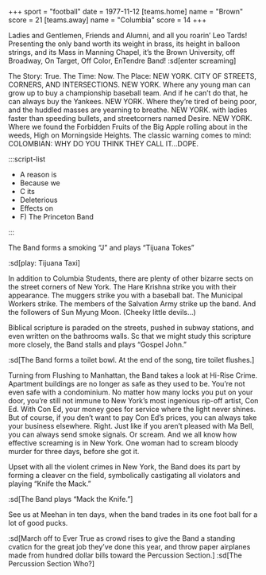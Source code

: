 +++
sport = "football"
date = 1977-11-12
[teams.home]
name = "Brown"
score = 21
[teams.away]
name = "Columbia"
score = 14
+++

Ladies and Gentlemen, Friends and Alumni, and all you roarin’ Leo Tards! Presenting the only band worth its weight in brass, its height in balloon strings, and its Mass in Manning Chapel, it’s the Brown University, off Broadway, On Target, Off Color, EnTendre Band! :sd[enter screaming]

The Story: True. The Time: Now. The Place: NEW YORK. CITY OF STREETS, CORNERS, AND INTERSECTIONS. NEW YORK. Where any young man can grow up to buy a championship baseball team. And if he can’t do that, he can always buy the Yankees. NEW YORK. Where they’re tired of being poor, and the huddled masses are yearning to breathe. NEW YORK. with ladies faster than speeding bullets, and streetcorners named Desire. NEW YORK. Where we found the Forbidden Fruits of the Big Apple rolling about in the weeds, High on Morningside Heights. The classic warning comes to mind: COLOMBIAN: WHY DO YOU THINK THEY CALL IT…DOPE.

:::script-list

- A reason is
- Because we
- C its
- Deleterious
- Effects on
- F) The Princeton Band

:::

The Band forms a smoking “J” and plays “Tijuana Tokes”

:sd[play: Tijuana Taxi]

In addition to Columbia Students, there are plenty of other bizarre sects on the street corners of New York. The Hare Krishna strike you with their appearance. The muggers strike you with a baseball bat. The Municipal Workers strike. The members of the Salvation Army strike up the band. And the followers of Sun Myung Moon. (Cheeky little devils…)

Biblical scripture is paraded on the streets, pushed in subway stations, and even written on the bathrooms walls. Sc that we might study this scripture more closely, the Band stalls and plays “Gospel John.”

:sd[The Band forms a toilet bowl. At the end of the song, tire toilet flushes.]

Turning from Flushing to Manhattan, the Band takes a look at Hi-Rise Crime. Apartment buildings are no longer as safe as they used to be. You’re not even safe with a condominium. No matter how many locks you put on your door, you’re still not immune to New York’s most ingenious rip-off artist, Con Ed. With Con Ed, your money goes for service where the light never shines. But of course, if you den’t want to pay Con Ed’s prices, you can always take your business elsewhere. Right. Just like if you aren’t pleased with Ma Bell, you can always send smoke signals. Or scream. And we all know how effective screaming is in New York. One woman had to scream bloody murder for three days, before she got it.

Upset with all the violent crimes in New York, the Band does its part by forming a cleaver cn the field, symbolically castigating all violators and playing “Knife the Mack.”

:sd[The Band plays “Mack the Knife.”]

See us at Meehan in ten days, when the band trades in its one foot ball for a lot of good pucks.

:sd[March off to Ever True as crowd rises to give the Band a standing cvaticn for the great job they’ve done this year, and throw paper airplanes made from hundred dollar bills toward the Percussion Section.] :sd[The Percussion Section Who?]
